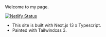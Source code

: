 Welcome to my page.

[![Netlify Status](https://api.netlify.com/api/v1/badges/86c40b19-abd8-46ef-a937-9eff2be1dc5b/deploy-status)](https://app.netlify.com/sites/rmmz/deploys)

- This site is built with Next.js 13 x Typescript.
- Painted with Tailwindcss 3.

